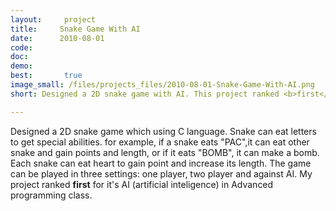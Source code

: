```yaml
---
layout:     project
title:     Snake Game With AI
date:      2010-08-01
code:
doc:
demo:
best:       true
image_small: /files/projects_files/2010-08-01-Snake-Game-With-AI.png
short: Designed a 2D snake game with AI. This project ranked <b>first</b> for it's AI (artificial inteligence)  in Advanced programming class.

---
```

Designed a 2D snake game which using C language. Snake can eat letters to get special abilities. for example, if a snake eats "PAC",it can eat other snake and gain points and length, or if it eats "BOMB", it can make a bomb. Each snake can eat heart to gain point and increase its length. The game can be played in three settings: one player, two player and against AI. My project ranked <b>first</b> for it's AI (artificial inteligence)  in Advanced programming class.
